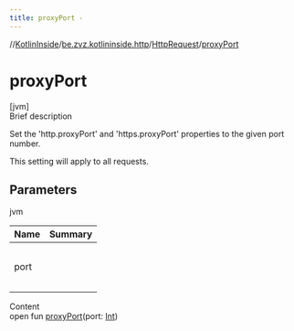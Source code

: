 ```yaml
---
title: proxyPort -
---
```

//[KotlinInside](../../index.md)/[be.zvz.kotlininside.http](../index.md)/[HttpRequest](index.md)/[proxyPort](proxy-port.md)



# proxyPort  
[jvm]  
Brief description  




Set the 'http.proxyPort' and 'https.proxyPort' properties to the given port number. 



 This setting will apply to all requests.





## Parameters  
  
jvm  
  
|  Name|  Summary| 
|---|---|
| port| <br><br><br><br>
  
  
Content  
open fun [proxyPort](proxy-port.md)(port: [Int](https://kotlinlang.org/api/latest/jvm/stdlib/kotlin/-int/index.html))  




